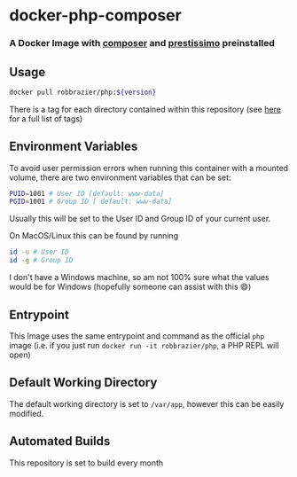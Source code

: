 # docker-php-composer
### A Docker Image with [composer](https://getcomposer.org/) and [prestissimo](https://github.com/hirak/prestissimo) preinstalled

## Usage
```bash
docker pull robbrazier/php:${version}
```
There is a tag for each directory contained within this repository (see [here](https://hub.docker.com/r/robbrazier/php/tags/) for a full list of tags)

## Environment Variables
To avoid user permission errors when running this container with a mounted volume, there are two environment variables that can be set:
```bash
PUID=1001 # User ID [default: www-data]
PGID=1001 # Group ID [ default: www-data]
```

Usually this will be set to the User ID and Group ID of your current user.

On MacOS/Linux this can be found by running
```bash
id -u # User ID
id -g # Group ID
```
I don't have a Windows machine, so am not 100% sure what the values would be for Windows (hopefully someone can assist with this :smile:)

## Entrypoint
This Image uses the same entrypoint and command as the official `php` image (i.e. if you just run `docker run -it robbrazier/php`, a PHP REPL will open)

## Default Working Directory
The default working directory is set to `/var/app`, however this can be easily modified.

## Automated Builds
This repository is set to build every month